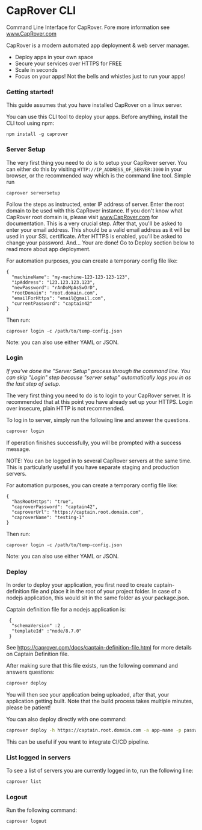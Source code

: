 # CapRover CLI

Command Line Interface for CapRover. Fore more information see www.CapRover.com

CapRover is a modern automated app deployment & web server manager.
  - Deploy apps in your own space
  - Secure your services over HTTPS for FREE
  - Scale in seconds
  - Focus on your apps! Not the bells and whistles just to run your apps!

### Getting started!

This guide assumes that you have installed CapRover on a linux server.

You can use this CLI tool to deploy your apps. Before anything, install the CLI tool using npm:
```
npm install -g caprover
```

### Server Setup

The very first thing you need to do is to setup your CapRover server. You can either do this by visiting `HTTP://IP_ADDRESS_OF_SERVER:3000` in your browser, or the recommended way which is the command line tool. Simple run
```
caprover serversetup
```

Follow the steps as instructed, enter IP address of server. Enter the root domain to be used with this CapRover instance. If you don't know what CapRover root domain is, please visit www.CapRover.com for documentation. This is a very crucial step. After that, you'll be asked to enter your email address. This should be a valid email address as it will be used in your SSL certificate. After HTTPS is enabled, you'll be asked to change your password. And... Your are done! Go to Deploy section below to read more about app deployment.


For automation purposes, you can create a temporary config file like:

```
{
  "machineName": "my-machine-123-123-123-123",
  "ipAddress": "123.123.123.123",
  "newPassword": "rAnDoMpAsSwOrD",
  "rootDomain": "root.domain.com",
  "emailForHttps": "email@gmail.com",
  "currentPassword": "captain42"
}
```
Then run:
```
caprover login -c /path/to/temp-config.json 
```
Note: you can also use either YAML or JSON.

### Login

*If you've done the "Server Setup" process through the command line. You can skip "Login" step because "server setup" automatically logs you in as the last step of setup.*

The very first thing you need to do is to login to your CapRover server. It is recommended that at this point you have already set up your HTTPS. Login over insecure, plain HTTP is not recommended.

To log in to server, simply run the following line and answer the questions.

```bash
caprover login
```

If operation finishes successfully, you will be prompted with a success message.

NOTE: You can be logged in to several CapRover servers at the same time. This is particularly useful if you have separate staging and production servers.

For automation purposes, you can create a temporary config file like:

```
{
  "hasRootHttps": "true",
  "caproverPassword": "captain42",
  "caproverUrl": "https://captain.root.domain.com",
  "caproverName": "testing-1"
}
```
Then run:
```
caprover login -c /path/to/temp-config.json 
```
Note: you can also use either YAML or JSON.

### Deploy

In order to deploy your application, you first need to create captain-definition file and place it in the root of your project folder. In case of a nodejs application, this would sit in the same folder as your package.json.

Captain definition file for a nodejs application is:

```
 {
  "schemaVersion" :2 ,
  "templateId" :"node/8.7.0"
 }
```


See https://caprover.com/docs/captain-definition-file.html for more details on Captain Definition file.

After making sure that this file exists, run the following command and answers questions:

```bash
caprover deploy
```

You will then see your application being uploaded, after that, your application getting built. Note that the build process takes multiple minutes, please be patient!

You can also deploy directly with one command:
```bash
caprover deploy -h https://captain.root.domain.com -a app-name -p password -b branchName
```

This can be useful if you want to integrate CI/CD pipeline.


### List logged in servers

To see a list of servers you are currently logged in to, run the following line:

```bash
caprover list
```

### Logout

Run the following command:

```bash
caprover logout
```
